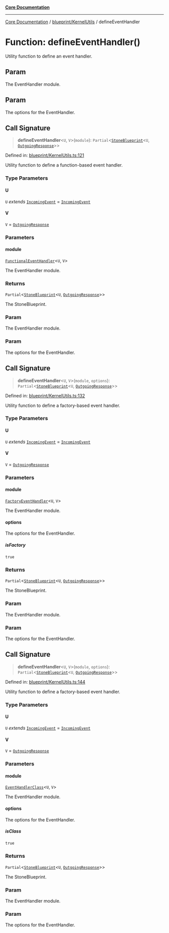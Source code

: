 [**Core Documentation**](../../../README.md)

***

[Core Documentation](../../../README.md) / [blueprint/KernelUtils](../README.md) / defineEventHandler

# Function: defineEventHandler()

Utility function to define an event handler.

## Param

The EventHandler module.

## Param

The options for the EventHandler.

## Call Signature

> **defineEventHandler**\<`U`, `V`\>(`module`): `Partial`\<[`StoneBlueprint`](../../../options/StoneBlueprint/interfaces/StoneBlueprint.md)\<`U`, [`OutgoingResponse`](../../../events/OutgoingResponse/classes/OutgoingResponse.md)\>\>

Defined in: [blueprint/KernelUtils.ts:121](https://github.com/stonemjs/core/blob/e2fddc9518734748c09a72d4b4064dd1d4c1288c/src/blueprint/KernelUtils.ts#L121)

Utility function to define a function-based event handler.

### Type Parameters

#### U

`U` *extends* [`IncomingEvent`](../../../events/IncomingEvent/classes/IncomingEvent.md) = [`IncomingEvent`](../../../events/IncomingEvent/classes/IncomingEvent.md)

#### V

`V` = [`OutgoingResponse`](../../../events/OutgoingResponse/classes/OutgoingResponse.md)

### Parameters

#### module

[`FunctionalEventHandler`](../../../declarations/type-aliases/FunctionalEventHandler.md)\<`U`, `V`\>

The EventHandler module.

### Returns

`Partial`\<[`StoneBlueprint`](../../../options/StoneBlueprint/interfaces/StoneBlueprint.md)\<`U`, [`OutgoingResponse`](../../../events/OutgoingResponse/classes/OutgoingResponse.md)\>\>

The StoneBlueprint.

### Param

The EventHandler module.

### Param

The options for the EventHandler.

## Call Signature

> **defineEventHandler**\<`U`, `V`\>(`module`, `options`): `Partial`\<[`StoneBlueprint`](../../../options/StoneBlueprint/interfaces/StoneBlueprint.md)\<`U`, [`OutgoingResponse`](../../../events/OutgoingResponse/classes/OutgoingResponse.md)\>\>

Defined in: [blueprint/KernelUtils.ts:132](https://github.com/stonemjs/core/blob/e2fddc9518734748c09a72d4b4064dd1d4c1288c/src/blueprint/KernelUtils.ts#L132)

Utility function to define a factory-based event handler.

### Type Parameters

#### U

`U` *extends* [`IncomingEvent`](../../../events/IncomingEvent/classes/IncomingEvent.md) = [`IncomingEvent`](../../../events/IncomingEvent/classes/IncomingEvent.md)

#### V

`V` = [`OutgoingResponse`](../../../events/OutgoingResponse/classes/OutgoingResponse.md)

### Parameters

#### module

[`FactoryEventHandler`](../../../declarations/type-aliases/FactoryEventHandler.md)\<`U`, `V`\>

The EventHandler module.

#### options

The options for the EventHandler.

##### isFactory

`true`

### Returns

`Partial`\<[`StoneBlueprint`](../../../options/StoneBlueprint/interfaces/StoneBlueprint.md)\<`U`, [`OutgoingResponse`](../../../events/OutgoingResponse/classes/OutgoingResponse.md)\>\>

The StoneBlueprint.

### Param

The EventHandler module.

### Param

The options for the EventHandler.

## Call Signature

> **defineEventHandler**\<`U`, `V`\>(`module`, `options`): `Partial`\<[`StoneBlueprint`](../../../options/StoneBlueprint/interfaces/StoneBlueprint.md)\<`U`, [`OutgoingResponse`](../../../events/OutgoingResponse/classes/OutgoingResponse.md)\>\>

Defined in: [blueprint/KernelUtils.ts:144](https://github.com/stonemjs/core/blob/e2fddc9518734748c09a72d4b4064dd1d4c1288c/src/blueprint/KernelUtils.ts#L144)

Utility function to define a factory-based event handler.

### Type Parameters

#### U

`U` *extends* [`IncomingEvent`](../../../events/IncomingEvent/classes/IncomingEvent.md) = [`IncomingEvent`](../../../events/IncomingEvent/classes/IncomingEvent.md)

#### V

`V` = [`OutgoingResponse`](../../../events/OutgoingResponse/classes/OutgoingResponse.md)

### Parameters

#### module

[`EventHandlerClass`](../../../declarations/type-aliases/EventHandlerClass.md)\<`U`, `V`\>

The EventHandler module.

#### options

The options for the EventHandler.

##### isClass

`true`

### Returns

`Partial`\<[`StoneBlueprint`](../../../options/StoneBlueprint/interfaces/StoneBlueprint.md)\<`U`, [`OutgoingResponse`](../../../events/OutgoingResponse/classes/OutgoingResponse.md)\>\>

The StoneBlueprint.

### Param

The EventHandler module.

### Param

The options for the EventHandler.
